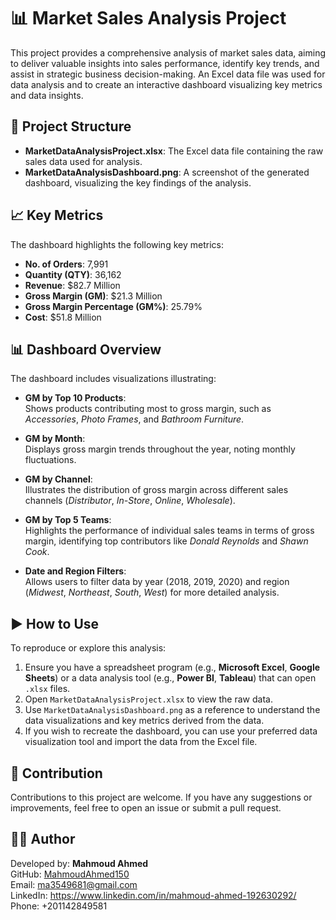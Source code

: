 # 📊 Market Sales Analysis Project

This project provides a comprehensive analysis of market sales data, aiming to deliver valuable insights into sales performance, identify key trends, and assist in strategic business decision-making. An Excel data file was used for data analysis and to create an interactive dashboard visualizing key metrics and data insights.



## 📁 Project Structure

- **MarketDataAnalysisProject.xlsx**: The Excel data file containing the raw sales data used for analysis.  
- **MarketDataAnalysisDashboard.png**: A screenshot of the generated dashboard, visualizing the key findings of the analysis.



## 📈 Key Metrics

The dashboard highlights the following key metrics:

- **No. of Orders**: 7,991  
- **Quantity (QTY)**: 36,162  
- **Revenue**: $82.7 Million  
- **Gross Margin (GM)**: $21.3 Million  
- **Gross Margin Percentage (GM%)**: 25.79%  
- **Cost**: $51.8 Million  



## 📊 Dashboard Overview

The dashboard includes visualizations illustrating:

- **GM by Top 10 Products**:  
  Shows products contributing most to gross margin, such as *Accessories*, *Photo Frames*, and *Bathroom Furniture*.

- **GM by Month**:  
  Displays gross margin trends throughout the year, noting monthly fluctuations.

- **GM by Channel**:  
  Illustrates the distribution of gross margin across different sales channels (*Distributor*, *In-Store*, *Online*, *Wholesale*).

- **GM by Top 5 Teams**:  
  Highlights the performance of individual sales teams in terms of gross margin, identifying top contributors like *Donald Reynolds* and *Shawn Cook*.

- **Date and Region Filters**:  
  Allows users to filter data by year (2018, 2019, 2020) and region (*Midwest*, *Northeast*, *South*, *West*) for more detailed analysis.



## ▶️ How to Use

To reproduce or explore this analysis:

1. Ensure you have a spreadsheet program (e.g., **Microsoft Excel**, **Google Sheets**) or a data analysis tool (e.g., **Power BI**, **Tableau**) that can open `.xlsx` files.  
2. Open `MarketDataAnalysisProject.xlsx` to view the raw data.  
3. Use `MarketDataAnalysisDashboard.png` as a reference to understand the data visualizations and key metrics derived from the data.  
4. If you wish to recreate the dashboard, you can use your preferred data visualization tool and import the data from the Excel file.



## 🤝 Contribution

Contributions to this project are welcome. If you have any suggestions or improvements, feel free to open an issue or submit a pull request.



## 👨‍💻 Author

Developed by: **Mahmoud Ahmed**  
GitHub: [MahmoudAhmed150](https://github.com/MahmoudAhmed150)  
Email: [ma3549681@gmail.com](ma3549681@gmail.com)  
LinkedIn: https://www.linkedin.com/in/mahmoud-ahmed-192630292/  
Phone: ‪+201142849581
